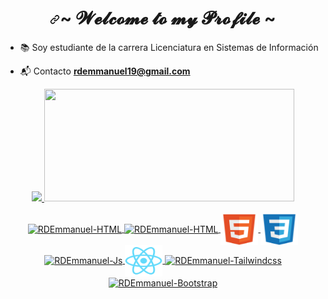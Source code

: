 <h1 align="center" dir="auto"><a id="user-content---𝓦𝓮𝓵𝓬𝓸𝓶𝓮-𝓽𝓸-𝓶𝔂-𝓟𝓻𝓸𝓯𝓲𝓵𝓮--" class="anchor" aria-hidden="true" href="#--𝓦𝓮𝓵𝓬𝓸𝓶𝓮-𝓽𝓸-𝓶𝔂-𝓟𝓻𝓸𝓯𝓲𝓵𝓮--"><svg class="octicon octicon-link" viewBox="0 0 16 16" version="1.1" width="16" height="16" aria-hidden="true"><path fill-rule="evenodd" d="M7.775 3.275a.75.75 0 001.06 1.06l1.25-1.25a2 2 0 112.83 2.83l-2.5 2.5a2 2 0 01-2.83 0 .75.75 0 00-1.06 1.06 3.5 3.5 0 004.95 0l2.5-2.5a3.5 3.5 0 00-4.95-4.95l-1.25 1.25zm-4.69 9.64a2 2 0 010-2.83l2.5-2.5a2 2 0 012.83 0 .75.75 0 001.06-1.06 3.5 3.5 0 00-4.95 0l-2.5 2.5a3.5 3.5 0 004.95 4.95l1.25-1.25a.75.75 0 00-1.06-1.06l-1.25 1.25a2 2 0 01-2.83 0z"></path></svg></a>~ <g-emoji class="g-emoji" alias="sparkling_heart" fallback-src="https://github.githubassets.com/images/icons/emoji/unicode/1f496.png"></g-emoji> 𝓦𝓮𝓵𝓬𝓸𝓶𝓮 𝓽𝓸 𝓶𝔂 𝓟𝓻𝓸𝓯𝓲𝓵𝓮 <g-emoji class="g-emoji" alias="sparkling_heart" fallback-src="https://github.githubassets.com/images/icons/emoji/unicode/1f496.png"></g-emoji> ~</h1>

  - 📚 Soy estudiante de la carrera Licenciatura en Sistemas de Información 
 
  - 📬 Contacto **rdemmanuel19@gmail.com**

</div>
<div align="center">
  <a href="https://github.com/RDEmmanuel">
  <img width="400em" src="https://github-readme-stats.vercel.app/api?username=RDEmmanuel&show_icons=true&theme=algolia&include_all_commits=true&count_private=true"/>

<img height="180em" width="400em" src="https://github-readme-stats.vercel.app/api/top-langs/?username=RDEmmanuel&layout=compact&langs_count=7&theme=algolia&"/>
</div>

<div align="center" style="display: inline_block"><br>
<img align="center" alt="RDEmmanuel-HTML" height="50" width="60" src="https://raw.githubusercontent.com/jmnote/z-icons/master/svg/c.svg">
<img align="center" alt="RDEmmanuel-HTML" height="50" width="60" src="https://raw.githubusercontent.com/jmnote/z-icons/master/svg/java.svg">
  <img align="center" alt="RDEmmanuel-HTML" height="50" width="60" src="https://raw.githubusercontent.com/devicons/devicon/master/icons/html5/html5-original.svg">
  <img align="center" alt="RDEmmanuel-CSS" height="50" width="60" src="https://raw.githubusercontent.com/devicons/devicon/master/icons/css3/css3-original.svg">
  <img align="center" alt="RDEmmanuel-Js" height="50" width="60" src="https://raw.githubusercontent.com/jmnote/z-icons/master/svg/javascript.svg">
  <img align="center" alt="RDEmmanuel-React" height="50" width="60" src="https://raw.githubusercontent.com/devicons/devicon/master/icons/react/react-original.svg">
  <img align="center" alt="RDEmmanuel-Tailwindcss" height="50" width="60" src="https://cdn.jsdelivr.net/gh/devicons/devicon/icons/tailwindcss/tailwindcss-plain.svg" />
  <img align="center" alt="RDEmmanuel-Bootstrap" height="50" width="60" src="https://cdn.jsdelivr.net/gh/devicons/devicon/icons/bootstrap/bootstrap-original.svg" />
                  
</div>
  
  ##
 
